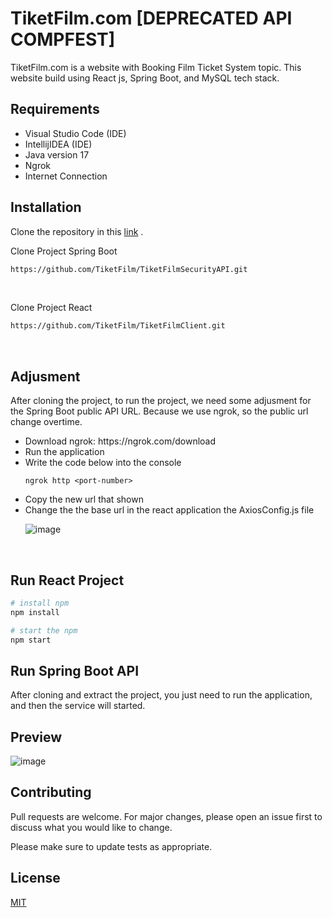 # TiketFilm.com [DEPRECATED API COMPFEST]

TiketFilm.com is a website with Booking Film Ticket System topic. This website build using React js, Spring Boot, and MySQL tech stack.

## Requirements
<ul>
  <li>Visual Studio Code (IDE)</li>
  <li>IntellijIDEA (IDE)</li>
  <li>Java version 17</li>
  <li>Ngrok</li>
  <li>Internet Connection</li>
</ul>

## Installation

Clone the repository in this [link](https://github.com/orgs/TiketFilm/repositories) .

Clone Project Spring Boot
```bash
https://github.com/TiketFilm/TiketFilmSecurityAPI.git
```

</br>

Clone Project React
```bash
https://github.com/TiketFilm/TiketFilmClient.git
```

</br>

## Adjusment
After cloning the project, to run the project, we need some adjusment for the Spring Boot public API URL. Because we use ngrok, so the public url change overtime.
<ul>
  <li>Download ngrok: https://ngrok.com/download</li>
  <li>Run the application</li>
  <li>Write the code below into the console</li>

  ```
  ngrok http <port-number>
  ```
  <li>Copy the new url that shown</li>
  <li>Change the the base url in the react application the AxiosConfig.js file</li>
  
  ![image](https://github.com/TiketFilm/.github/assets/87352987/e4586581-dba0-4cad-8b81-0ab06b84f204)

</ul>

</br>

## Run React Project
```bash
# install npm
npm install

# start the npm
npm start

```

## Run Spring Boot API
After cloning and extract the project, you just need to run the application, and then the service will started.


## Preview

![image](https://github.com/TiketFilm/.github/assets/87352987/e4eb7ae7-3a8a-4e66-a4e7-e27335751d07)


## Contributing

Pull requests are welcome. For major changes, please open an issue first
to discuss what you would like to change.

Please make sure to update tests as appropriate.

## License

[MIT](https://choosealicense.com/licenses/mit/)

